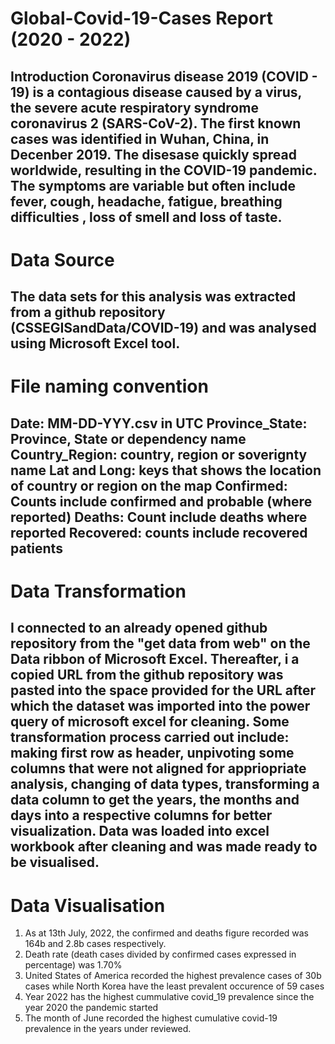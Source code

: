 # Global-Covid-19-Cases Report (2020 - 2022)

Introduction
Coronavirus disease 2019 (COVID - 19) is a contagious disease caused by a virus, the severe acute respiratory syndrome coronavirus 2 (SARS-CoV-2). The first known cases was identified in Wuhan, China, in Decenber 2019. The disesase quickly spread worldwide, resulting in the COVID-19 pandemic. The symptoms are variable but often include fever, cough, headache, fatigue, breathing difficulties , loss of smell and loss of taste.
-----------------------------------------------------------------------------------------------------------------------------------------------------------------------
# Data Source

The data sets for this analysis was extracted from a github repository (CSSEGISandData/COVID-19) and was analysed using Microsoft Excel tool. 
------------------------------------------------------------------------------------------------------------------------------------------------------------------------
# File naming convention

Date: MM-DD-YYY.csv in UTC
Province_State: Province, State or dependency name
Country_Region: country, region or soverignty name
Lat and Long: keys that shows the location of country or region on the map
Confirmed: Counts include confirmed and probable (where reported)
Deaths: Count include deaths where reported
Recovered: counts include recovered patients
------------------------------------------------------------------------------------------------------------------------------------------------------------------------
# Data Transformation

I connected to an already opened github repository from the "get data from web" on the Data ribbon of Microsoft Excel. Thereafter, i a copied URL from the github repository was pasted into the space provided for the URL after which the dataset was imported into the power query of microsoft excel for cleaning. Some transformation process carried out include: making first row as header, unpivoting some columns that were not aligned for appriopriate analysis, changing of data types, transforming a data column to get the years, the months and days into a respective columns for better visualization. Data was loaded into excel workbook after cleaning and was made ready to be visualised.  
------------------------------------------------------------------------------------------------------------------------------------------------------------------------
# Data Visualisation
1. As at 13th July, 2022, the confirmed and deaths figure recorded was 164b and 2.8b cases respectively.
2. Death rate (death cases divided by confirmed cases expressed in percentage) was 1.70%
3. United States of America recorded the highest prevalence cases of 30b cases while North Korea have the least prevalent occurence of 59 cases
4. Year 2022 has the highest cummulative covid_19 prevalence since the year 2020 the pandemic started 
5. The month of June recorded the highest cumulative covid-19 prevalence in the years under reviewed.
